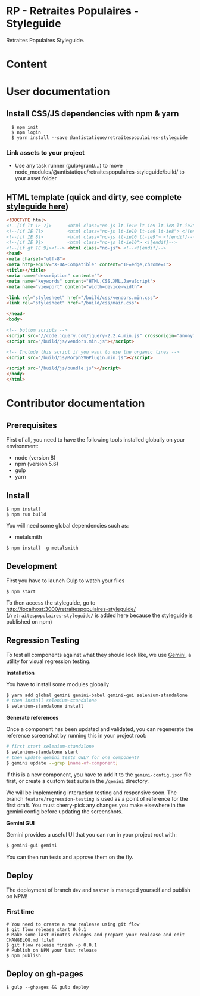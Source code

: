 # RP - Retraites Populaires - Styleguide
Retraites Populaires Styleguide.

# Content

# User documentation

## Install CSS/JS dependencies with npm & yarn

  ````shell
    $ npm init
    $ npm login
    $ yarn install --save @antistatique/retraitespopulaires-styleguide
  ````

### Link assets to your project
- Use any task runner (gulp/grunt/...) to move node_modules/@antistatique/retraitespopulaires-styleguide/build/ to your asset folder


## HTML template (quick and dirty, see complete [styleguide here](https://antistatique.github.io/retraitespopulaires-styleguide/))

  ````HTML
  <!DOCTYPE html>
<!--[if lt IE 7]>      <html class="no-js lt-ie10 lt-ie9 lt-ie8 lt-ie7"> <![endif]-->
<!--[if IE 7]>         <html class="no-js lt-ie10 lt-ie9 lt-ie8"> <![endif]-->
<!--[if IE 8]>         <html class="no-js lt-ie10 lt-ie9"> <![endif]-->
<!--[if IE 9]>         <html class="no-js lt-ie10"> <![endif]-->
<!--[if gt IE 9]><!--> <html class="no-js"> <!--<![endif]-->
<head>
  <meta charset="utf-8">
  <meta http-equiv="X-UA-Compatible" content="IE=edge,chrome=1">
  <title></title>
  <meta name="description" content="">
  <meta name="keywords" content="HTML,CSS,XML,JavaScript">
  <meta name="viewport" content="width=device-width">

  <link rel="stylesheet" href="/build/css/vendors.min.css">
  <link rel="stylesheet" href="/build/css/main.css">

</head>
<body>

  <!-- bottom scripts -->
  <script src="//code.jquery.com/jquery-2.2.4.min.js" crossorigin="anonymous"></script>
  <script src="/build/js/vendors.min.js"></script>

  <!-- Include this script if you want to use the organic lines -->
  <script src="/build/js/MorphSVGPlugin.min.js"></script>

  <script src="/build/js/bundle.js"></script>
</body>
</html>  
````


# Contributor documentation

## Prerequisites

First of all, you need to have the following tools installed globally on your environment:

* node (version 8)
* npm (version 5.6)
* gulp
* yarn

## Install

````shell
$ npm install
$ npm run build
````

You will need some global dependencies such as:

- metalsmith

````shell
$ npm install -g metalsmith
````

## Development

First you have to launch Gulp to watch your files

````shell
$ npm start
````

To then access the styleguide, go to [http://localhost:3000/retraitespopulaires-styleguide/](http://localhost:3000/retraitespopulaires-styleguide/) (`/retraitespopulaires-styleguide/` is added here because the styleguide is published on npm)

## Regression Testing

To test all components against what they should look like, we use [Gemini](https://github.com/gemini-testing/gemini), a utility for visual regression testing.

**Installation**

You have to install some modules globally

```bash
$ yarn add global gemini gemini-babel gemini-gui selenium-standalone
# then install selenium-standalone
$ selenium-standalone install
```

**Generate references**

Once a component has been updated and validated, you can regenerate the reference screenshot by running this in your project root:

```bash
# first start selenium-standalone
$ selenium-standalone start
# then update gemini tests ONLY for one component!
$ gemini update --grep [name-of-component]
```

If this is a new component, you have to add it to the `gemini-config.json` file first, or create a custom test suite in the `/gemini` directory.

We will be implementing interaction testing and responsive soon. The branch `feature/regression-testing` is used as a point of reference for the first draft. You must cherry-pick any changes you make elsewhere in the gemini config before updating the screenshots.

**Gemini GUI**

Gemini provides a useful UI that you can run in your project root with:

```bash
$ gemini-gui gemini
```

You can then run tests and approve them on the fly.


## Deploy
The deployment of branch `dev` and `master` is managed yourself and publish on NPM!


### First time

````shell
# You need to create a new realease using git flow
$ git flow release start 0.0.1
# Make some last minutes changes and prepare your realease and edit CHANGELOG.md file!
$ git flow release finish -p 0.0.1
# Publish on NPM your last release
$ npm publish
````

## Deploy on gh-pages

  ```shell
  $ gulp --ghpages && gulp deploy
  ```
